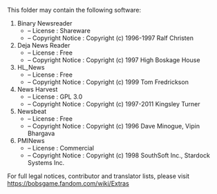 This folder may contain the following software:

1. Binary Newsreader
   - &ndash; License : Shareware
   - &ndash; Copyright Notice : Copyright (c) 1996-1997 Ralf Christen
2. Deja News Reader
   - &ndash; License : Free
   - &ndash; Copyright Notice : Copyright (c) 1997 High Boskage House
3. HL_News
   - &ndash; License : Free
   - &ndash; Copyright Notice : Copyright (c) 1999 Tom Fredrickson
4. News Harvest
   - &ndash; License : GPL 3.0
   - &ndash; Copyright Notice : Copyright (c) 1997-2011 Kingsley Turner
5. Newsbeat
   - &ndash; License : Free
   - &ndash; Copyright Notice : Copyright (c) 1996 Dave Minogue, Vipin Bhargava
6. PMINews
   - &ndash; License : Commercial
   - &ndash; Copyright Notice : Copyright (c) 1998 SouthSoft Inc., Stardock Systems Inc.

For full legal notices, contributor and translator lists, please visit https://bobsgame.fandom.com/wiki/Extras